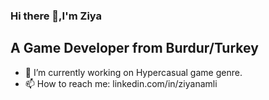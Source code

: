 ### Hi there 👋,I'm Ziya
##
## A Game Developer from Burdur/Turkey

- 🔭 I’m currently working on Hypercasual game genre.
- 📫 How to reach me: linkedin.com/in/ziyanamli


<!--
**shadowcrypty/shadowcrypty** is a ✨ _special_ ✨ repository because its `README.md` (this file) appears on your GitHub profile.

Here are some ideas to get you started:

- 🌱 I’m currently learning ...
- 👯 I’m looking to collaborate on ...
- 🤔 I’m looking for help with ...
- 💬 Ask me about ...
- 😄 Pronouns: ...
- ⚡ Fun fact: ...
-->
